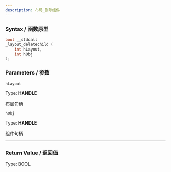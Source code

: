 ```yaml
---
description: 布局_删除组件
---
```


### Syntax / 函数原型

```C++
bool __stdcall 
_layout_deletechild (
    int hLayout,
    int hObj
);
```


### Parameters / 参数

`hLayout`

Type: **HANDLE**

布局句柄

`hObj`

Type: **HANDLE**

组件句柄

---

### Return Value / 返回值

Type: BOOL

